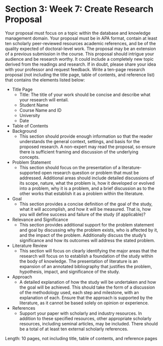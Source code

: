 # Section 3: Week 7: Create Research Proposal

Your proposal must focus on a topic within the database and knowledge management domain. Your proposal must be in APA format, contain at least ten scholarly peer-reviewed resources academic references, and be of the quality expected of doctoral-level work. The proposal may be an extension of a previous submission in the course. This proposal should intrigue your audience and be research worthy. It could include a completely new topic derived from the readings and research. If in doubt, please share your idea with your professor and request feedback. Write a ten-page research proposal (not including the title page, table of contents, and reference list) that contains the elements listed below:

- Title Page
  - Title: The title of your work should be concise and describe what your research will entail.
  - Student Name
  - Course Name and ID
  - University
  - Date
- Table of Contents
- Background
  - This section should provide enough information so that the reader understands the general context, settings, and basis for the proposed research. A non-expert may read the proposal, so ensure there is sufficient framing and discussion of the underlying concepts.
- Problem Statement
  - This section should focus on the presentation of a literature-supported open research question or problem that must be addressed. Additional areas should include detailed discussions of its scope, nature, what the problem is, how it developed or evolved into a problem, why it is a problem, and a brief discussion as to the other works that establish it as a problem within the literature.
- Goal
  - This section provides a concise definition of the goal of the study, what it will accomplish, and how it will be measured. That is, how you will define success and failure of the study (if applicable)?
- Relevance and Significance
  - This section provides additional support for the problem statement and goal by discussing why the problem exists, who is affected by it, and the impact of the problem.  Additionally discuss the study’s significance and how its outcomes will address the stated problem.
- Literature Review
  - This section will focus on clearly identifying the major areas that the research will focus on to establish a foundation of the study within the body of knowledge. The presentation of literature is an expansion of an annotated bibliography that justifies the problem, hypothesis, impact, and significance of the study.
- Approach
  - A detailed explanation of how the study will be undertaken and how the goal will be achieved. This should take the form of a discussion of the methodology used, each step and milestone, with an explanation of each. Ensure that the approach is supported by the literature, as it cannot be based solely on opinion or experience.
- References
  - Support your paper with scholarly and industry resources. In addition to these specified resources, other appropriate scholarly resources, including seminal articles, may be included. There should be a total of at least ten external scholarly references.

Length: 10 pages, not including title, table of contents, and reference pages
